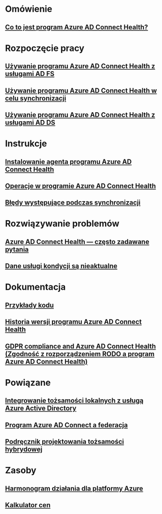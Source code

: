 # Omówienie
## [Co to jest program Azure AD Connect Health?](active-directory-aadconnect-health.md)

# Rozpoczęcie pracy
## [Używanie programu Azure AD Connect Health z usługami AD FS](active-directory-aadconnect-health-adfs.md)
## [Używanie programu Azure AD Connect Health w celu synchronizacji](active-directory-aadconnect-health-sync.md)
## [Używanie programu Azure AD Connect Health z usługami AD DS](active-directory-aadconnect-health-adds.md)

# Instrukcje
## [Instalowanie agenta programu Azure AD Connect Health](active-directory-aadconnect-health-agent-install.md)
## [Operacje w programie Azure AD Connect Health](active-directory-aadconnect-health-operations.md)
## [Błędy występujące podczas synchronizacji](../active-directory-aadconnect-troubleshoot-sync-errors.md)

# Rozwiązywanie problemów
## [Azure AD Connect Health — często zadawane pytania](active-directory-aadconnect-health-faq.md)
## [Dane usługi kondycji są nieaktualne](active-directory-aadconnect-health-data-freshness.md)

# Dokumentacja
## [Przykłady kodu](https://azure.microsoft.com/resources/samples/?service=active-directory)
## [Historia wersji programu Azure AD Connect Health](active-directory-aadconnect-health-version-history.md)
## [GDPR compliance and Azure AD Connect Health (Zgodność z rozporządzeniem RODO a program Azure AD Connect Health)](active-directory-aadconnect-health-gdpr.md)

# Powiązane
## [Integrowanie tożsamości lokalnych z usługą Azure Active Directory](../active-directory-aadconnect.md)
## [Program Azure AD Connect a federacja](../active-directory-aadconnectfed-whatis.md)
## [Podręcznik projektowania tożsamości hybrydowej](../active-directory-hybrid-identity-design-considerations-overview.md)

# Zasoby
## [Harmonogram działania dla platformy Azure](https://azure.microsoft.com/roadmap/?category=security-identity)
## [Kalkulator cen](https://azure.microsoft.com/pricing/calculator/)
